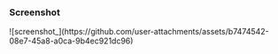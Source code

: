<p align="center">
  <h3>Screenshot</h3>
![screenshot_](https://github.com/user-attachments/assets/b7474542-08e7-45a8-a0ca-9b4ec921dc96)
</p>
